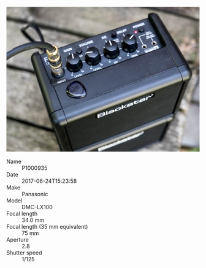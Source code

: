 [![P1000935](/photos/hd/P1000935.jpg)](/photos/full/P1000935.jpg?raw=true)

<dl>
  <dt>Name</dt>
  <dd>P1000935</dd>
  <dt>Date</dt>
  <dd>2017-06-24T15:23:58</dd>
  <dt>Make</dt>
  <dd>Panasonic</dd>
  <dt>Model</dt>
  <dd>DMC-LX100</dd>
  <dt>Focal length</dt>
  <dd>34.0 mm</dd>
  <dt>Focal length (35 mm equivalent)</dt>
  <dd>75 mm</dd>
  <dt>Aperture</dt>
  <dd>2.8</dd>
  <dt>Shutter speed</dt>
  <dd>1/125</dd>
</dl>
